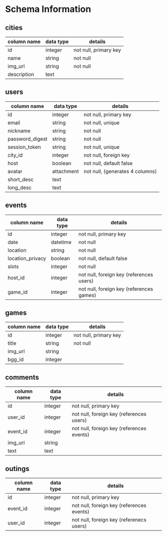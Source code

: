 # Schema Information

## cities
column name | data type | details
------------|-----------|-----------------------
id          | integer   | not null, primary key
name        | string    | not null
img_url     | string    | not null
description | text      |

## users
column name     | data type  | details
----------------|------------|-----------------------
id              | integer    | not null, primary key
email           | string     | not null, unique
nickname        | string     | not null
password_digest | string     | not null
session_token   | string     | not null, unique
city_id         | integer    | not null, foreign key
host            | boolean    | not null, default false
avatar          | attachment | not null, (generates 4 columns)
short_desc      | text       |
long_desc       | text       |

## events
column name      | data type | details
-----------------|-----------|-----------------------
id               | integer   | not null, primary key
date             | datetime  | not null
location         | string    | not null
location_privacy | boolean   | not null, default false
slots            | integer   | not null
host_id          | integer   | not null, foreign key (references users)
game_id          | integer   | not null, foreign key (references games)

## games
column name  | data type | details
-------------|-----------|-----------------------
id           | integer   | not null, primary key
title        | string    | not null
img_url      | string    |
bgg_id       | integer   |

## comments
column name | data type | details
------------|-----------|-----------------------
id          | integer   | not null, primary key
user_id     | integer   | not null, foreign key (references users)
event_id    | integer   | not null, foreign key (references events)
img_url     | string    |
text        | text      |

## outings
column name | data type | details
------------|-----------|-----------------------
id          | integer   | not null, primary key
event_id    | integer   | not null, foreign key (references events)
user_id     | integer   | not null, foreign key (referenecs users)

